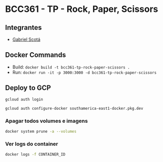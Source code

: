 # BCC361 - TP - Rock, Paper, Scissors

## Integrantes
- [Gabriel Scotá](https://github.com/gabrielscota)
  
## Docker Commands
- Build: `docker build -t bcc361-tp-rock-paper-scissors .`
- Run: `docker run -it -p 3000:3000 -d bcc361-tp-rock-paper-scissors`

## Deploy to GCP
```bash
gcloud auth login
```
```bash
gcloud auth configure-docker southamerica-east1-docker.pkg.dev
```
### Apagar todos volumes e imagens
```bash
docker system prune -a --volumes
```
### Ver logs do container
```bash
docker logs -f CONTAINER_ID
```
